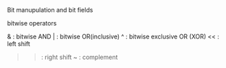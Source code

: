 Bit manupulation and bit fields

bitwise operators

& : bitwise AND
| : bitwise OR(inclusive)
^ : bitwise exclusive OR (XOR)
<< : left shift
>> : right shift
~ : complement
